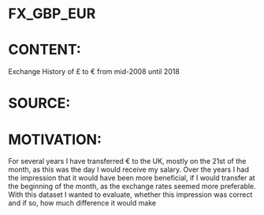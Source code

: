 # FX_GBP_EUR
# CONTENT: 
Exchange History of £ to € from mid-2008 until 2018

# SOURCE:

# MOTIVATION:
For several years I have transferred € to the UK, mostly on the 21st of the month, as this was the day I would receive my salary. 
Over the years I had the impression that it would have been more beneficial, if I would transfer at the beginning of the month, as the exchange rates seemed more preferable. 
With this dataset I wanted to evaluate, whether this impression was correct and if so, how much difference it would make




